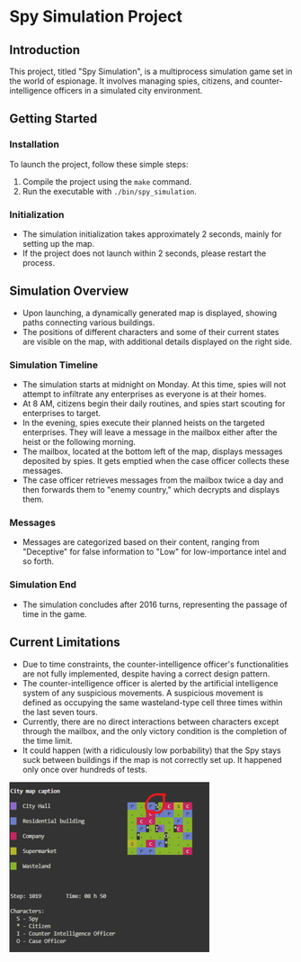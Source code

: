 # Spy Simulation Project

## Introduction

This project, titled "Spy Simulation", is a multiprocess simulation game set in the world of espionage. It involves managing spies, citizens, and counter-intelligence officers in a simulated city environment.

## Getting Started

### Installation

To launch the project, follow these simple steps:

1. Compile the project using the `make` command.
2. Run the executable with `./bin/spy_simulation`.

### Initialization

- The simulation initialization takes approximately 2 seconds, mainly for setting up the map. 
- If the project does not launch within 2 seconds, please restart the process.

## Simulation Overview

- Upon launching, a dynamically generated map is displayed, showing paths connecting various buildings. 
- The positions of different characters and some of their current states are visible on the map, with additional details displayed on the right side.

### Simulation Timeline

- The simulation starts at midnight on Monday. At this time, spies will not attempt to infiltrate any enterprises as everyone is at their homes.
- At 8 AM, citizens begin their daily routines, and spies start scouting for enterprises to target.
- In the evening, spies execute their planned heists on the targeted enterprises. They will leave a message in the mailbox either after the heist or the following morning.
- The mailbox, located at the bottom left of the map, displays messages deposited by spies. It gets emptied when the case officer collects these messages.
- The case officer retrieves messages from the mailbox twice a day and then forwards them to "enemy country," which decrypts and displays them.

### Messages

- Messages are categorized based on their content, ranging from "Deceptive" for false information to "Low" for low-importance intel and so forth.

### Simulation End

- The simulation concludes after 2016 turns, representing the passage of time in the game.

## Current Limitations

- Due to time constraints, the counter-intelligence officer's functionalities are not fully implemented, despite having a correct design pattern.
- The counter-intelligence officer is alerted by the artificial intelligence system of any suspicious movements. A suspicious movement is defined as occupying the same wasteland-type cell three times within the last seven tours.
- Currently, there are no direct interactions between characters except through the mailbox, and the only victory condition is the completion of the time limit.
- It could happen (with a ridiculously low porbability) that the Spy stays suck between buildings if the map is not correctly set up. It happened only once over hundreds of tests. 

![Exemple of Spies Stuck](doc/figures/Spies_stuck.png)
